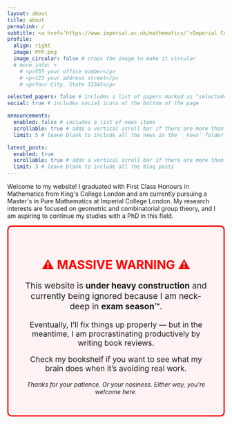 ```yaml
---
layout: about
title: about
permalink: /
subtitle: <a href='https://www.imperial.ac.uk/mathematics/'>Imperial College London</a>. Domine Dirige Nos.
profile:
  align: right
  image: PFP.png
  image_circular: false # crops the image to make it circular
  # more_info: >
    # <p>555 your office number</p>
    # <p>123 your address street</p>
    # <p>Your City, State 12345</p>

selected_papers: false # includes a list of papers marked as "selected={true}"
social: true # includes social icons at the bottom of the page

announcements:
  enabled: false # includes a list of news items
  scrollable: true # adds a vertical scroll bar if there are more than 3 news items
  limit: 5 # leave blank to include all the news in the `_news` folder

latest_posts:
  enabled: true
  scrollable: true # adds a vertical scroll bar if there are more than 3 new posts items
  limit: 3 # leave blank to include all the blog posts
---
```


Welcome to my website! I graduated with First Class Honours in Mathematics from King's College London and am currently pursuing a Master's in Pure Mathematics at Imperial College London. My research interests are focused on geometric and combinatorial group theory, and I am aspiring to continue my studies with a PhD in this field.

<div style="border: 3px solid red; padding: 2rem; background-color: #fff3f3; border-radius: 10px; margin-bottom: 2rem;">
  <h1 style="color: red; text-align: center;">⚠️ MASSIVE WARNING ⚠️</h1>
  <p style="font-size: 1.2rem; text-align: center;">
    This website is <strong>under heavy construction</strong> and currently being ignored because I am neck-deep in <strong>exam season™</strong>.
  </p>
  <p style="font-size: 1.1rem; text-align: center;">
    Eventually, I’ll fix things up properly — but in the meantime, I am procrastinating productively by writing book reviews.
  </p>
  <p style="font-size: 1.1rem; text-align: center;">
    Check my bookshelf if you want to see what my brain does when it’s avoiding real work.
  </p>
  <p style="text-align: center; font-style: italic;">Thanks for your patience. Or your nosiness. Either way, you're welcome here.</p>
</div>

